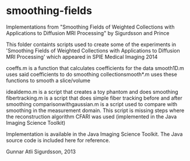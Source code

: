 # smoothing-fields
Implementations from "Smoothing Fields of Weighted Collections with Applications to Diffusion MRI Processing" by Sigurdsson and Prince

This folder containts scripts used to create some of the experiments in 'Smoothing Fields of Weighted Collections with Applications to Diffusion MRI Processing' which appeared in SPIE Medical Imaging 2014

coeffs.m is a function that calculates coefficients for the data
smooth1D.m uses said coefficients to do smoothing
collectionsmooth*.m uses these functions to smooth a slice/volume

idealdemo.m is a script that creates a toy phantom and does smoothing
fibertracking.m is a script that does simple fiber tracking before and after smoothing
comparisonwithgaussian.m is a script used to compare with smoothing in the measurement domain. This script is missing steps where the reconstruction algorithm CFARI was used (implemented in the Java Imaging Science Toolkit)

Implementation is available in the Java Imaging Science Toolkit. The Java source code is included here for reference.

Gunnar Atli Sigurdsson, 2013
